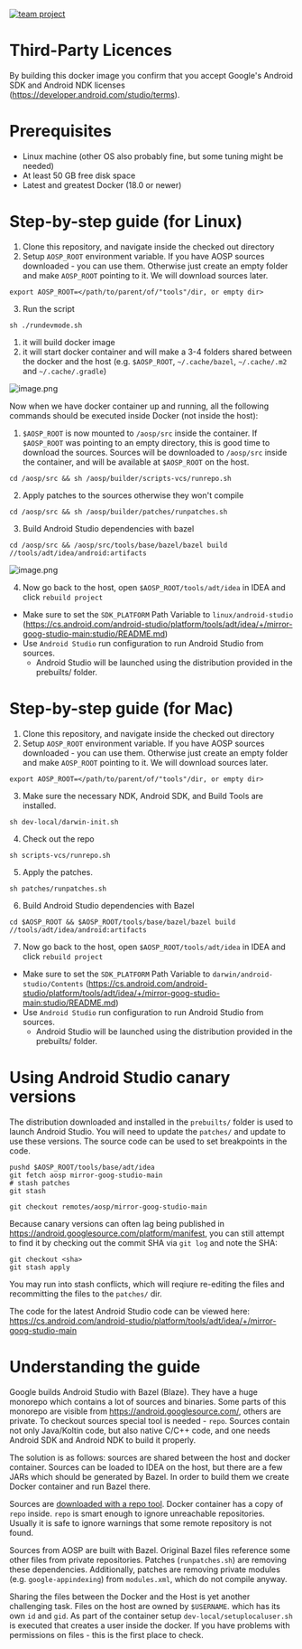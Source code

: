 [![team project](https://jb.gg/badges/team.svg)](https://confluence.jetbrains.com/display/ALL/JetBrains+on+GitHub)

# Third-Party Licences
By building this docker image you confirm that you accept Google's Android SDK and Android NDK licenses (https://developer.android.com/studio/terms).

# Prerequisites
* Linux machine (other OS also probably fine, but some tuning might be needed)
* At least 50 GB free disk space
* Latest and greatest Docker (18.0 or newer)

# Step-by-step guide (for Linux)

1. Clone this repository, and navigate inside the checked out directory
2. Setup `AOSP_ROOT` environment variable. If you have AOSP sources downloaded - you can use them. Otherwise just create 
   an empty folder and make `AOSP_ROOT` pointing to it. We will download sources later.
```
export AOSP_ROOT=</path/to/parent/of/"tools"/dir, or empty dir>
```
3. Run the script
```
sh ./rundevmode.sh
```
1. it will build docker image
2. it will start docker container and will make a 3-4 folders shared between the docker and the host 
   (e.g. `$AOSP_ROOT`, `~/.cache/bazel`, `~/.cache/.m2` and ``~/.cache/.gradle``)

![image.png](images/2bg0sp3x3L6N.png)

Now when we have docker container up and running, all the following commands should be executed inside Docker (not inside the host):
1. `$AOSP_ROOT` is now mounted to `/aosp/src` inside the container. If `$AOSP_ROOT` was pointing to an empty directory,
   this is good time to download the sources. Sources will be downloaded to `/aosp/src` inside the container, and will be available at
   `$AOSP_ROOT` on the host.
```
cd /aosp/src && sh /aosp/builder/scripts-vcs/runrepo.sh
```
2. Apply patches to the sources otherwise they won't compile
```
cd /aosp/src && sh /aosp/builder/patches/runpatches.sh
```
3. Build Android Studio dependencies with bazel
```
cd /aosp/src && /aosp/src/tools/base/bazel/bazel build //tools/adt/idea/android:artifacts
```

![image.png](images/kEpwT0nHhNX.png)

4. Now go back to the host, open `$AOSP_ROOT/tools/adt/idea` in IDEA and click `rebuild project`
* Make sure to set the `SDK_PLATFORM` Path Variable to `linux/android-studio` (https://cs.android.com/android-studio/platform/tools/adt/idea/+/mirror-goog-studio-main:studio/README.md)
* Use `Android Studio` run configuration to run Android Studio from sources.
   * Android Studio will be launched using the distribution provided in the prebuilts/ folder.

# Step-by-step guide (for Mac)

1. Clone this repository, and navigate inside the checked out directory
2. Setup `AOSP_ROOT` environment variable. If you have AOSP sources downloaded - you can use them. Otherwise just create
   an empty folder and make `AOSP_ROOT` pointing to it. We will download sources later.
```
export AOSP_ROOT=</path/to/parent/of/"tools"/dir, or empty dir>
```
3. Make sure the necessary NDK, Android SDK, and Build Tools are installed.
```
sh dev-local/darwin-init.sh
```
4. Check out the repo
```
sh scripts-vcs/runrepo.sh
```
5. Apply the patches.
```
sh patches/runpatches.sh
```
6. Build Android Studio dependencies with Bazel
```
cd $AOSP_ROOT && $AOSP_ROOT/tools/base/bazel/bazel build //tools/adt/idea/android:artifacts
```

7. Now go back to the host, open `$AOSP_ROOT/tools/adt/idea` in IDEA and click `rebuild project`
* Make sure to set the `SDK_PLATFORM` Path Variable to `darwin/android-studio/Contents` (https://cs.android.com/android-studio/platform/tools/adt/idea/+/mirror-goog-studio-main:studio/README.md)
* Use `Android Studio` run configuration to run Android Studio from sources.
   * Android Studio will be launched using the distribution provided in the prebuilts/ folder.

# Using Android Studio canary versions

The distribution downloaded and installed in the `prebuilts/` folder is used to launch Android Studio. You will need to update the `patches/` and update to use these versions.
The source code can be used to set breakpoints in the code.

```
pushd $AOSP_ROOT/tools/base/adt/idea
git fetch aosp mirror-goog-studio-main
# stash patches
git stash
```

```
git checkout remotes/aosp/mirror-goog-studio-main
```

Because canary versions can often lag being published in https://android.googlesource.com/platform/manifest, you can still attempt to find it by checking out the commit SHA via `git log` and note the SHA:

```
git checkout <sha>
git stash apply
```

You may run into stash conflicts, which will reqiure re-editing the files and recommitting the files to the `patches/` dir.

The code for the latest Android Studio code can be viewed here:
https://cs.android.com/android-studio/platform/tools/adt/idea/+/mirror-goog-studio-main

# Understanding the guide

Google builds Android Studio with Bazel (Blaze). They have a huge monorepo which contains a lot of sources and binaries.
Some parts of this monorepo are visible from https://android.googlesource.com/, others are private. To checkout sources
special tool is needed - `repo`. Sources contain not only Java/Koltin code, but also native C/C++ code, and one needs
Android SDK and Android NDK to build it properly.

The solution is as follows: sources are shared between the host and docker container. Sources can be loaded to IDEA on
the host, but there are a few JARs which should be generated by Bazel. In order to build them we create Docker container
and run Bazel there.

Sources are [downloaded with a repo tool](https://android.googlesource.com/platform/tools/base/+/studio-master-dev/source.md#doing-a-checkout).
Docker container has a copy of `repo` inside. `repo` is smart enough to ignore unreachable repositories. Usually it is
safe to ignore warnings that some remote repository is not found.

Sources from AOSP are built with Bazel. Original Bazel files reference some other files from private repositories.
Patches (`runpatches.sh`) are removing these dependencies. Additionally, patches are removing private modules (e.g. `google-appindexing`)
from `modules.xml`, which do not compile anyway.

Sharing the files between the Docker and the Host is yet another challenging task. Files on the host are owned by `$USERNAME`.
which has its own `id` and `gid`. As part of the container setup `dev-local/setuplocaluser.sh`
is executed that creates a user inside the docker. If you have problems with permissions on files - this is the first
place to check.
